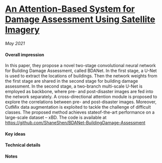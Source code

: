 # [An Attention-Based System for Damage Assessment Using Satellite Imagery](https://arxiv.org/pdf/2004.06643.pdf)

_May 2021_

#### Overall impression
 In this paper, they propose a novel two-stage convolutional neural network for Building Damage Assessment, called BDANet. In the
first stage, a U-Net is used to extract the locations of buildings.
Then the network weights from the first stage are shared in
the second stage for building damage assessment. In the second
stage, a two-branch multi-scale U-Net is employed as backbone,
where pre- and post-disaster images are fed into the network
separately. A cross-directional attention module is proposed to
explore the correlations between pre- and post-disaster images.
Moreover, CutMix data augmentation is exploited to tackle the
challenge of difficult classes. The proposed method achieves stateof-the-art performance on a large-scale dataset – xBD. The code
is available at https://github.com/ShaneShen/BDANet-BuildingDamage-Assessment
 
#### Key ideas

#### Technical details



#### Notes

